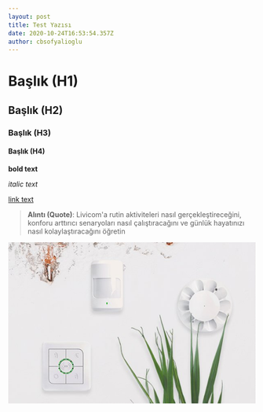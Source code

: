 ```yaml
---
layout: post
title: Test Yazısı
date: 2020-10-24T16:53:54.357Z
author: cbsofyalioglu
---
```

# Başlık (H1)

## Başlık (H2)

### Başlık (H3)

#### Başlık (H4)

**bold text**

*italic text*

[link text](https://livicomturkiye.com)

[](https://livicomturkiye.com)

> **Alıntı (Quote)**: Livicom'a rutin aktiviteleri nasıl gerçekleştireceğini, konforu arttırıcı senaryoları nasıl çalıştıracağını ve günlük hayatınızı nasıl kolaylaştıracağını öğretin

![Alt-yazılarını-mutlaka-girin](/assets/uploads/livicom_catalog_beig.jpg "title-opsiyoneldir")